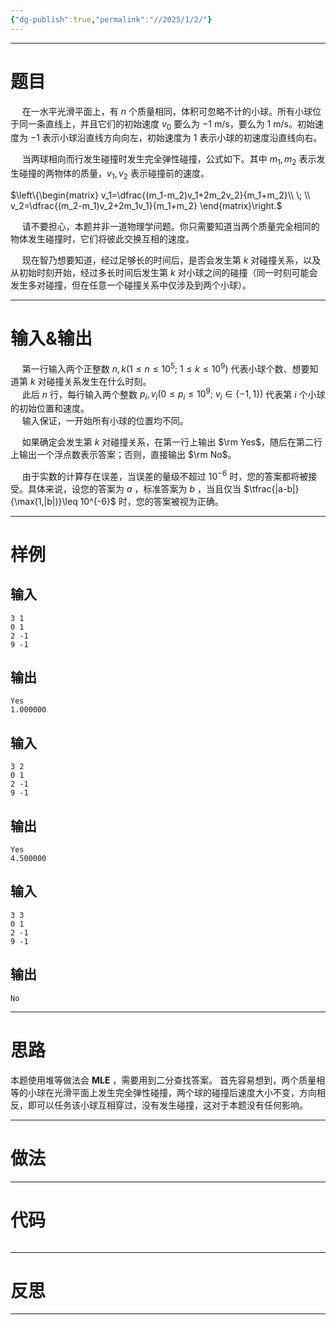 ```yaml
---
{"dg-publish":true,"permalink":"//2025/1/2/"}
---
```




 
---
# 题目
$\hspace{15pt}$在一水平光滑平面上，有 $n$ 个质量相同，体积可忽略不计的小球。所有小球位于同一条直线上，并且它们的初始速度 $v_0$ 要么为 $-1$ m/s，要么为 $1$ m/s。初始速度为 $-1$ 表示小球沿直线方向向左，初始速度为 $1$ 表示小球的初速度沿直线向右。  
  

$\hspace{15pt}$当两球相向而行发生碰撞时发生完全弹性碰撞，公式如下。其中 $m_1,m_2$ 表示发生碰撞的两物体的质量，$v_1,v_2$ 表示碰撞前的速度。

  

$\left\{\begin{matrix} v_1=\dfrac{(m_1-m_2)v_1+2m_2v_2}{m_1+m_2}\\ \; \\ v_2=\dfrac{(m_2-m_1)v_2+2m_1v_1}{m_1+m_2} \end{matrix}\right.$  

  
$\hspace{15pt}$请不要担心，本题并非一道物理学问题。你只需要知道当两个质量完全相同的物体发生碰撞时，它们将彼此交换互相的速度。  
  
$\hspace{15pt}$现在智乃想要知道，经过足够长的时间后，是否会发生第 $k$ 对碰撞关系，以及从初始时刻开始，经过多长时间后发生第 $k$ 对小球之间的碰撞（同一时刻可能会发生多对碰撞，但在任意一个碰撞关系中仅涉及到两个小球）。

---
# 输入&输出
$\hspace{15pt}$第一行输入两个正整数 $n,k\left(1\leq n \leq 10^{5};\ 1\leq k \leq 10^9\right)$ 代表小球个数、想要知道第 $k$ 对碰撞关系发生在什么时刻。  
$\hspace{15pt}$此后 $n$ 行，每行输入两个整数 $p_i,v_i\left(0 \leq p_i \leq 10^9;\ v_i \in \{-1,1\}\right)$ 代表第 $i$ 个小球的初始位置和速度。  
$\hspace{15pt}$输入保证，一开始所有小球的位置均不同。

$\hspace{15pt}$如果确定会发生第 $k$ 对碰撞关系，在第一行上输出 $\rm Yes$，随后在第二行上输出一个浮点数表示答案；否则，直接输出 $\rm No$。  
  
$\hspace{15pt}$由于实数的计算存在误差，当误差的量级不超过 $10^{-6}$ 时，您的答案都将被接受。具体来说，设您的答案为 $a$ ，标准答案为 $b$ ，当且仅当 $\tfrac{|a-b|}{\max(1,|b|)}\leq 10^{-6}$ 时，您的答案被视为正确。

---
# 样例


## 输入
```
3 1
0 1
2 -1
9 -1
```
## 输出
```
Yes
1.000000
```

## 输入
```
3 2
0 1
2 -1
9 -1
```
## 输出
```
Yes
4.500000
```

## 输入
```
3 3
0 1
2 -1
9 -1
```
## 输出
```
No
```


---
# 思路
本题使用堆等做法会 **MLE** ，需要用到二分查找答案。
首先容易想到，两个质量相等的小球在光滑平面上发生完全弹性碰撞，两个球的碰撞后速度大小不变，方向相反，即可以任务该小球互相穿过，没有发生碰撞，这对于本题没有任何影响。


---
# 做法

---

# 代码

```cpp

```
---
# 反思

---
